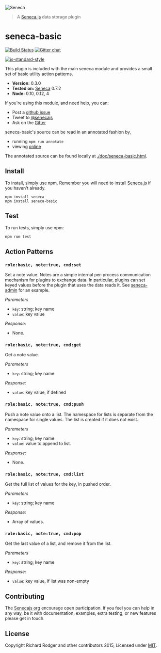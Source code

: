 ![Seneca](http://senecajs.org/files/assets/seneca-logo.png)
> A [Seneca.js][] data storage plugin

# seneca-basic 
[![Build Status][travis-badge]][travis-url]
[![Gitter chat][gitter-badge]][gitter-url]

[![js-standard-style][standard-badge]][standard-style]

This plugin is included with the main seneca module and provides a
small set of basic utility action patterns.

- __Version:__ 0.3.0
- __Tested on:__ [Seneca](//github.com/rjrodger/seneca) 0.7.2
- __Node:__ 0.10, 0.12, 4

If you're using this module, and need help, you can:

- Post a [github issue](//github.com/rjrodger/seneca-basic/issues)
- Tweet to [@senecajs](http://twitter.com/senecajs)
- Ask on the [Gitter][gitter-url]

seneca-basic's source can be read in an annotated fashion by,
- running `npm run annotate`
- viewing [online](http://rjrodger.github.io/seneca-basic/doc/basic.html)

The annotated source can be found locally at [./doc/seneca-basic.html]().

## Install

To install, simply use npm. Remember you will need to install [Seneca.js] if you haven't already.

```
npm install seneca
npm install seneca-basic
```

## Test  

To run tests, simply use npm:

```sh
npm run test
```

## Action Patterns

### `role:basic, note:true, cmd:set`

Set a note value. Notes are a simple internal per-process
communication mechanism for plugins to exchange data. In particular,
plugins can set keyed values before the plugin that uses the data
reads it. See [seneca-admin](/rjrodger/seneca-admin) for an example.

_Parameters_
 
   * `key`:   string; key name
   * `value`: key value

_Response:_

   * None.


### `role:basic, note:true, cmd:get`

Get a note value.

_Parameters_
 
   * `key`:   string; key name

_Response:_

   * `value`: key value, if defined


### `role:basic, note:true, cmd:push`

Push a note value onto a list. The namespace for lists is separate
from the namespace for single values. The list is created if it does not exist.

_Parameters_
 
   * `key`: string; key name
   * `value`: value to append to list.

_Response:_

   * None.


### `role:basic, note:true, cmd:list`

Get the full list of values for the key, in pushed order.

_Parameters_
 
   * `key`: string; key name

_Response:_

   * Array of values.


### `role:basic, note:true, cmd:pop`

Get the last value of a list, and remove it from the list.

_Parameters_
 
   * `key`: string; key name

_Response:_

   * `value`: key value, if list was non-empty


## Contributing
The [Senecajs org][] encourage open participation. If you feel you can help in any way, be it with
documentation, examples, extra testing, or new features please get in touch.

## License
Copyright Richard Rodger and other contributors 2015, Licensed under [MIT][].

[travis-badge]: https://travis-ci.org/senecajs/seneca-basic.svg?branch=master
[travis-url]: https://travis-ci.org/senecajs/seneca-basic
[gitter-badge]: https://badges.gitter.im/Join%20Chat.svg
[gitter-url]: https://gitter.im/senecajs/seneca
[standard-badge]: https://raw.githubusercontent.com/feross/standard/master/badge.png
[standard-style]: https://github.com/feross/standard

[MIT]: ./LICENSE
[Senecajs org]: https://github.com/senecajs/
[Seneca.js]: https://www.npmjs.com/package/seneca
[senecajs.org]: http://senecajs.org/
[github issue]: https://github.com/rjrodger/seneca-level-store/issues
[@senecajs]: http://twitter.com/senecajs